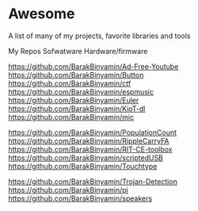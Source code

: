 # Awesome
A list of many of my projects, favorite libraries and tools

My Repos
  Sofwatware
  Hardware/firmware
  
https://github.com/BarakBinyamin/Ad-Free-Youtube
https://github.com/BarakBinyamin/Button
https://github.com/BarakBinyamin/ctf
https://github.com/BarakBinyamin/espmusic
https://github.com/BarakBinyamin/Euler
https://github.com/BarakBinyamin/KioT-dl
https://github.com/BarakBinyamin/mic

https://github.com/BarakBinyamin/PopulationCount
https://github.com/BarakBinyamin/RippleCarryFA
https://github.com/BarakBinyamin/RIT-CE-toolbox
https://github.com/BarakBinyamin/scriptedUSB
https://github.com/BarakBinyamin/Touchtype

https://github.com/BarakBinyamin/Trojan-Detection
https://github.com/BarakBinyamin/pi
https://github.com/BarakBinyamin/speakers
